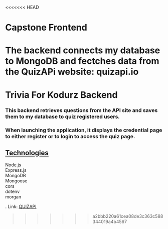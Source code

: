 <<<<<<< HEAD
# Capstone Frontend
The backend connects my database to MongoDB and fectches data from the QuizAPi website: quizapi.io
=======
# Trivia For Kodurz Backend
### This backend retrieves questions from the API site and saves them to my database to quiz registered users.
### When launching the application, it displays the credential page to either register or to login to access the quiz page.

## <u>Technologies</u>
Node.js\
Express.js\
MongoDB\
Mongoose\
cors\
dotenv\
morgan

. Link: [QUIZAPI](https://quizapi.io/api/v1/questions)
>>>>>>> a2bbb220a61cea08de3c363c588344019a4b4567
